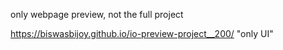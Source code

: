 only webpage preview, not the full project

https://biswasbijoy.github.io/io-preview-project__200/ "only UI"
